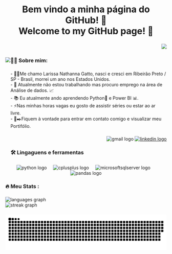 <h1 align="center">Bem vindo a minha página do GitHub! 👋<br>Welcome to my GitHub page! 👋</h1>

###

<div align="right">
  <img src="https://visitor-badge.laobi.icu/badge?page_id=Larissangatto.Larissangatto&"  />
</div>

###

<img align="left" height="310" src="https://media.giphy.com/media/xT9IgzoKnwFNmISR8I/giphy.gif"  />

###

<h3 align="left">👩‍💻 Sobre mim:</h3>

###

<p align="left">- 👧🏻Me chamo Larissa Nathanna Gatto, nasci e cresci em Ribeirão Preto / SP - Brasil, morrei  um ano nos Estados Unidos.<br>- 🔭 Atualmente não estou trabalhando mas procuro emprego na área de Análise de dados. 📈<br>- 📚 Eu atualmente ando aprendendo Python🐍 e Power BI 📊.<br>- ⚡Nas minhas horas vagas eu gosto de assistir séries ou estar ao ar livre.<br>- 🧾✒️Fiquem à vontade para entrar em contato comigo e visualizar meu Portifólio.</p>

###

<div align="right">
  <img src="https://img.shields.io/static/v1?message=Gmail&logo=gmail&label=larissangatto@gmail.com&color=D14836&logoColor=white&labelColor=&style=plastic" height="27" alt="gmail logo"  />
  <a href="https://www.linkedin.com/in/larissangatto/" target="_blank">
    <img src="https://img.shields.io/static/v1?message=LinkedIn&logo=linkedin&label=https://www.linkedin.com/in/larissangatto/&color=0077B5&logoColor=white&labelColor=&style=plastic" height="27" alt="linkedin logo"  />
  </a>
</div>

###

<h3 align="left">🛠 Lingaguens e ferramentas</h3>

###

<div align="center">
  <img src="https://img.shields.io/badge/Python-3776AB?logo=python&logoColor=white&style=for-the-badge" height="40" alt="python logo"  />
  <img width="12" />
  <img src="https://img.shields.io/badge/C++-00599C?logo=cplusplus&logoColor=white&style=for-the-badge" height="40" alt="cplusplus logo"  />
  <img width="12" />
  <img src="https://img.shields.io/badge/Microsoft SQL Server-CC2927?logo=microsoftsqlserver&logoColor=white&style=for-the-badge" height="40" alt="microsoftsqlserver logo"  />
  <img width="12" />
  <img src="https://img.shields.io/badge/pandas-150458?logo=pandas&logoColor=white&style=for-the-badge" height="40" alt="pandas logo"  />
</div>

###

<h3 align="left">🔥   Meu Stats :</h3>

###

<div align="left">
  <img src="https://github-readme-stats.vercel.app/api/top-langs?username=Larissangatto&locale=pt-br&hide_title=false&layout=compact&card_width=320&langs_count=5&theme=dracula&hide_border=false&order=2" height="150" alt="languages graph" /> <br>
  <img src="https://streak-stats.demolab.com?user=Larissangatto&locale=pt-br&mode=daily&theme=dark&hide_border=false&border_radius=5&order=3" height="220" alt="streak graph"  />
</div>

###

<img src="https://raw.githubusercontent.com/Larissangatto/Larissangatto/main/snake.svg" alt="Snake animation" />

###
